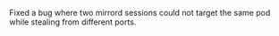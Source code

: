 Fixed a bug where two mirrord sessions could not target the same pod while stealing from different ports.
